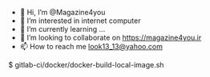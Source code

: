 - 👋 Hi, I’m @Magazine4you
- 👀 I’m interested in internet computer
- 🌱 I’m currently learning ...
- 💞️ I’m looking to collaborate on https://magazine4you.ir
- 📫 How to reach me look13_13@yahoo.com

<!---
Magazine4you/Magazine4you is a ✨ special ✨ repository because its `README.md` (this file) appears on your GitHub profile.
You can click the Preview link to take a look at your changes.
--->


$ gitlab-ci/docker/docker-build-local-image.sh
